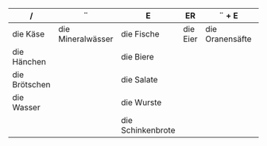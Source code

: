 
| **/**         | **¨**             | **E**             | **ER**   | **¨ + E**       | **N**          | **S**       |
| ------------- | ----------------- | ----------------- | -------- | --------------- | -------------- | ----------- |
| die Käse      | die Mineralwässer | die Fische        | die Eier | die Oranensäfte | die Tomaten    | die Steaks  |
| die Hänchen   |                   | die Biere         |          |                 | die Schinken   | die Tees    |
| die Brötschen |                   | die Salate        |          |                 | die Suppen     | die Kaffees |
| die Wasser    |                   | die Wurste        |          |                 | die Marmeladen |             |
|               |                   | die Schinkenbrote |          |                 | die Zitronen   |             |
